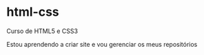 # html-css
 Curso de HTML5 e CSS3

Estou aprendendo a criar site e vou gerenciar os meus repositórios